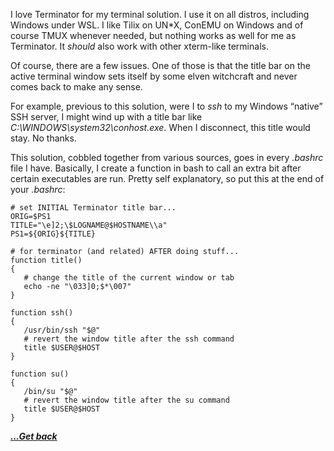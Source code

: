 I love Terminator for my terminal solution. I use it on all distros, including Windows under WSL. I like Tilix on UN*X, ConEMU on Windows and of course TMUX whenever needed, but nothing works as well for me as Terminator. It _should_ also work with other xterm-like terminals.

Of course, there are a few issues. One of those is that the title bar on the active terminal window sets itself by some elven witchcraft and never comes back to make any sense.

For example, previous to this solution, were I to _ssh_ to my Windows &#8220;native&#8221; SSH server, I might wind up with a title bar like _C:\WINDOWS\system32\conhost.exe_. When I disconnect, this title would stay. No thanks.

This solution, cobbled together from various sources, goes in every _.bashrc_ file I have. Basically, I create a function in bash to call an extra bit after certain executables are run. Pretty self explanatory, so put this at the end of your _.bashrc_:

<pre class="wp-block-code"><code># set INITIAL Terminator title bar...
ORIG=$PS1
TITLE="\e]2;\$LOGNAME@$HOSTNAME\\a"
PS1=${ORIG}${TITLE}

# for terminator (and related) AFTER doing stuff...
function title()
{
   # change the title of the current window or tab
   echo -ne "\033]0;$*\007"
}

function ssh()
{
   /usr/bin/ssh "$@"
   # revert the window title after the ssh command
   title $USER@$HOST
}

function su()
{
   /bin/su "$@"
   # revert the window title after the su command
   title $USER@$HOST
}</code></pre>

[***...Get back***](../it-the-hard-way.html)
